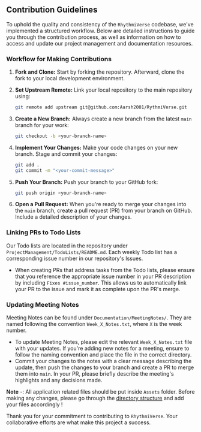 ## Contribution Guidelines

To uphold the quality and consistency of the `RhythmiVerse` codebase, we've implemented a structured workflow. Below are detailed instructions to guide you through the contribution process, as well as information on how to access and update our project management and documentation resources.

### Workflow for Making Contributions

1. **Fork and Clone:**
   Start by forking the repository. Afterward, clone the fork to your local development environment.

2. **Set Upstream Remote:**
   Link your local repository to the main repository using:
   ```sh
   git remote add upstream git@github.com:Aarsh2001/RythmiVerse.git
   ```

3. **Create a New Branch:**
   Always create a new branch from the latest `main` branch for your work:
   ```sh
   git checkout -b <your-branch-name>
   ```

4. **Implement Your Changes:**
   Make your code changes on your new branch. Stage and commit your changes:
   ```sh
   git add .
   git commit -m "<your-commit-message>"
   ```

5. **Push Your Branch:**
   Push your branch to your GitHub fork:
   ```sh
   git push origin <your-branch-name>
   ```

6. **Open a Pull Request:**
   When you're ready to merge your changes into the `main` branch, create a pull request (PR) from your branch on GitHub. Include a detailed description of your changes.

### Linking PRs to Todo Lists

Our Todo lists are located in the repository under `ProjectManagement/TodoLists/README.md`. Each weekly Todo list has a corresponding issue number in our repository's Issues.

- When creating PRs that address tasks from the Todo lists, please ensure that you reference the appropriate issue number in your PR description by including `Fixes #issue_number`. This allows us to automatically link your PR to the issue and mark it as complete upon the PR's merge.

### Updating Meeting Notes

Meeting Notes can be found under `Documentation/MeetingNotes/`. They are named following the convention `Week_X_Notes.txt`, where `X` is the week number.

- To update Meeting Notes, please edit the relevant `Week_X_Notes.txt` file with your updates. If you're adding new notes for a meeting, ensure to follow the naming convention and place the file in the correct directory.
- Commit your changes to the notes with a clear message describing the update, then push the changes to your branch and create a PR to merge them into `main`. In your PR, please briefly describe the meeting's highlights and any decisions made.

**Note** -: All application related files should be put inside `Assets` folder. Before making any changes, please go through the [directory structure](https://github.com/Aarsh2001/RythmiVerse/tree/main/Assets) and add your files accordingly !

Thank you for your commitment to contributing to `RhythmiVerse`. Your collaborative efforts are what make this project a success.
